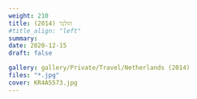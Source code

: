 ```yaml
---
weight: 210
title: הולנד (2014)
#title_align: "left"
summary: 
date: 2020-12-15
draft: false

gallery: gallery/Private/Travel/Netherlands (2014)
files: "*.jpg"
cover: KR4A5573.jpg
---
```

